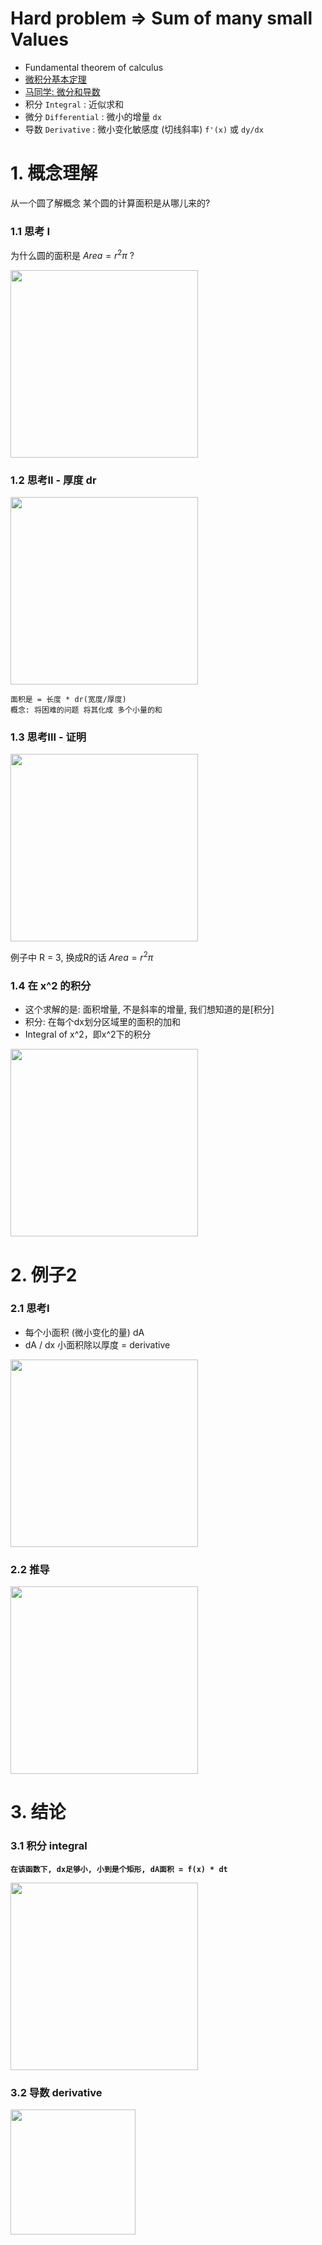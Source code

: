 # Hard problem => Sum of many small Values

- Fundamental theorem of calculus
- [微积分基本定理](https://www.bilibili.com/video/av24325548?p=1)
- [马同学: 微分和导数](https://www.matongxue.com/madocs/15)
- 积分 `Integral` : 近似求和
- 微分 `Differential` : 微小的增量 `dx`
- 导数 `Derivative` : 微小变化敏感度 (切线斜率) `f'(x)` 或 `dy/dx`

# 1. 概念理解
从一个圆了解概念 某个圆的计算面积是从哪儿来的?

### 1.1 思考 I
为什么圆的面积是 $Area= r^2 \pi$ ?

<img src="https://user-images.githubusercontent.com/13708045/74117830-e3d8e500-4bf3-11ea-8a21-7a6a0d3b2b88.png" width=300 />

### 1.2 思考II - 厚度 dr
<img src="https://user-images.githubusercontent.com/13708045/74117850-f8b57880-4bf3-11ea-86ea-5abeecc95f10.png" width=300 />

```
面积是 = 长度 * dr(宽度/厚度)
概念: 将困难的问题 将其化成 多个小量的和
```

### 1.3 思考III - 证明
<img src="https://user-images.githubusercontent.com/13708045/74117878-11259300-4bf4-11ea-9d69-66a89838d989.png" width=300 />

例子中 R = 3, 换成R的话
$Area= r^2 \pi$

### 1.4 在 x^2 的积分
- 这个求解的是: 面积增量, 不是斜率的增量, 我们想知道的是[积分]
- 积分: 在每个dx划分区域里的面积的加和
- Integral of x^2，即x^2下的积分

<img src="https://user-images.githubusercontent.com/13708045/74117899-28648080-4bf4-11ea-8e81-78f11d84b792.png" width=300 />

# 2. 例子2
### 2.1 思考I
- 每个小面积 (微小变化的量) dA
-  dA / dx 小面积除以厚度 = derivative

<img src="https://user-images.githubusercontent.com/13708045/74117909-3ca87d80-4bf4-11ea-84f1-794c796a24d6.png" width=300 />

### 2.2 推导
<img src="https://user-images.githubusercontent.com/13708045/74117915-47fba900-4bf4-11ea-8754-cb45e6e496f2.png" width=300 />

# 3. 结论
### 3.1 积分 integral

**`在该函数下, dx足够小, 小到是个矩形, dA面积 = f(x) * dt`**

<img src="https://user-images.githubusercontent.com/13708045/74118006-ade83080-4bf4-11ea-9d2b-16708cb88be9.png" width=300 />

### 3.2 导数 derivative

<img src="https://user-images.githubusercontent.com/13708045/74117919-4b8f3000-4bf4-11ea-9b43-7c846a3e1cf6.png" width=200 />
